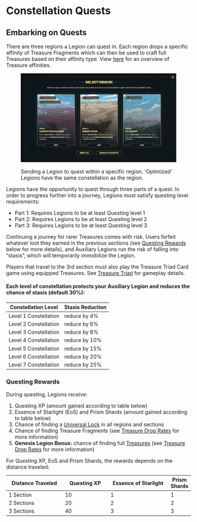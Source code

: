 # Constellation Quests

## Embarking on Quests

There are three regions a Legion can quest in. Each region drops a specific affinity of Treasure Fragments which can then be used to craft full Treasures based on their affinity type. View [here](https://docs.bridgeworld.treasure.lol/gameplay/the-forge/crafting-treasures) for an overview of Treasure affinities.

<figure><img src="../../.gitbook/assets/BW_Select_Region.png" alt=""><figcaption><p>Sending a Legion to quest within a specific region. 'Optimized' Legions have the same constellation as the region.</p></figcaption></figure>

Legions have the opportunity to quest through three parts of a quest. In order to progress further into a journey, Legions must satisfy questing level requirements:

* Part 1: Requires Legions to be at least Questing level 1
* Part 2: Requires Legions to be at least Questing level 2
* Part 3: Requires Legions to be at least Questing level 3

Continuing a journey for rarer Treasures comes with risk. Users forfeit whatever loot they earned in the previous sections (see [Questing Rewards](constellation-quests.md#quest-rewards) below for more details), and Auxiliary Legions run the risk of falling into “stasis”, which will temporarily immobilize the Legion.

Players that travel to the 3rd section must also play the Treasure Triad Card game using equipped Treasures. See [Treasure Triad](https://docs.treasure.lol/cartridges/bridgeworld/ivory-tower/treasure-triad) for gameplay details.

#### **Each level of constellation protects your Auxiliary Legion and reduces the chance of stasis (default 30%):**

| Constellation Level   | Stasis Reduction |
| --------------------- | ---------------- |
| Level 1 Constellation | reduce by 4%     |
| Level 2 Constellation | reduce by 6%     |
| Level 3 Constellation | reduce by 8%     |
| Level 4 Constellation | reduce by 10%    |
| Level 5 Constellation | reduce by 15%    |
| Level 6 Constellation | reduce by 20%    |
| Level 7 Constellation | reduce by 25%    |

### Questing Rewards <a href="#quest-rewards" id="quest-rewards"></a>

During questing, Legions receive:

1. Questing XP (amount gained according to table below)
2. Essence of Starlight (EoS) and Prism Shards (amount gained according to table below)
3. Chance of finding a [Universal Lock](https://app.treasure.lol/collection/consumables/10) in all regions and sections
4. Chance of finding Treasure Fragments (see [Treasure Drop Rates](treasure-drop-rates.md) for more information)
5. **Genesis Legion Bonus:** chance of finding full [Treasures](https://app.treasure.lol/collection/treasures) (see [Treasure Drop Rates](treasure-drop-rates.md) for more information)

For Questing XP, EoS and Prism Shards, the rewards depends on the distance traveled:

<table><thead><tr><th width="202">Distance Traveled</th><th width="148">Questing XP</th><th width="222">Essence of Starlight</th><th>Prism Shards</th></tr></thead><tbody><tr><td>1 Section</td><td>10</td><td>1</td><td>1</td></tr><tr><td>2 Sections</td><td>20</td><td>2</td><td>2</td></tr><tr><td>3 Sections</td><td>40</td><td>3</td><td>3</td></tr></tbody></table>
